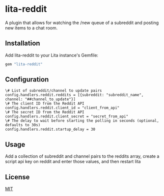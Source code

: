 # lita-reddit

A plugin that allows for watching the /new queue of a subreddit and posting new items to a chat room.

## Installation

Add lita-reddit to your Lita instance's Gemfile:

``` ruby
gem "lita-reddit"
```

## Configuration

```
\# List of subreddit/channel to update pairs
config.handlers.reddit.reddits = [{subreddit: "subreddit_name", channel: "##channel_to_update"}]
\# The client ID from the Reddit API
config.handlers.reddit.client_id = "client_from_api"
\# The secret ID from the Reddit API
config.handlers.reddit.client_secret = "secret_from_api"
\# The delay to wait before starting the polling in seconds (optional, defaults to 30s)
config.handlers.reddit.startup_delay = 30
```

## Usage

Add a collection of subreddit and channel pairs to the reddits array, create a script api key on reddit and enter those values, and then restart lita

## License

[MIT](http://opensource.org/licenses/MIT)

